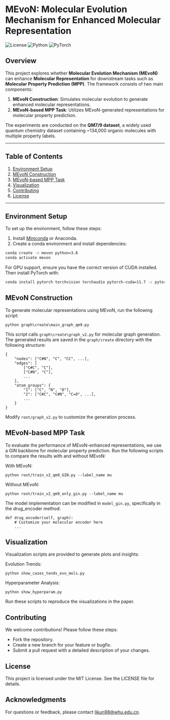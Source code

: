 # MEvoN: Molecular Evolution Mechanism for Enhanced Molecular Representation

![License](https://img.shields.io/badge/license-MIT-blue)
![Python](https://img.shields.io/badge/python-3.7%2B-green)
![PyTorch](https://img.shields.io/badge/pytorch-1.8%2B-orange)

## Overview

This project explores whether **Molecular Evolution Mechanism (MEvoN)** can enhance **Molecular Representation** for downstream tasks such as **Molecular Property Prediction (MPP)**. The framework consists of two main components:
1. **MEvoN Construction**: Simulates molecular evolution to generate enhanced molecular representations.
2. **MEvoN-based MPP Task**: Utilizes MEvoN-generated representations for molecular property prediction.

The experiments are conducted on the **QM7/9 dataset**, a widely used quantum chemistry dataset containing ~134,000 organic molecules with multiple property labels.

---

## Table of Contents
1. [Environment Setup](#environment-setup)
2. [MEvoN Construction](#mevon-construction)
3. [MEvoN-based MPP Task](#mevon-based-mpp-task)
4. [Visualization](#visualization)
5. [Contributing](#contributing)
6. [License](#license)

---

## Environment Setup

To set up the environment, follow these steps:

1. Install [Miniconda](https://docs.conda.io/en/latest/miniconda.html) or Anaconda.
2. Create a conda environment and install dependencies:

```bash
conda create -n mevon python=3.8
conda activate mevon
```

For GPU support, ensure you have the correct version of CUDA installed. Then install PyTorch with:


```bash
conda install pytorch torchvision torchaudio pytorch-cuda=11.7 -c pytorch -c nvidia
```


## MEvoN Construction

To generate molecular representations using MEvoN, run the following script:

```
python graph\create\main_graph_qm9.py
```

This script calls ```graph\create\graph_v2.py``` for molecular graph generation. The generated results are saved in the ```graph/create``` directory with the following structure:

```
{
    "nodes": ["C#N", "C", "CC", ...],
    "edges": [
        ["C#C", "C"],
        ["C#N", "C"],
        ...
    ],
    "atom_groups": {
        "1": ["C", "N", "O"],
        "2": ["C#C", "C#N", "C=O", ...],
        ...
    }
}
```

Modify ```root/graph_v2.py``` to customize the generation process.

## MEvoN-based MPP Task
To evaluate the performance of MEvoN-enhanced representations, we use a GIN backbone for molecular property prediction. Run the following scripts to compare the results with and without MEvoN:

With MEvoN:

    python root/train_v2_qm9_GIN.py --label_name mu
Without MEvoN:

    python root/train_v2_qm9_only_gin.py --label_name mu
    
The model implementation can be modified in ```model_gin.py```, specifically in the drug_encoder method:


    def drug_encoder(self, graph):
        # Customize your molecular encoder here
        ...

    
## Visualization

Visualization scripts are provided to generate plots and insights:

Evolution Trends:           
```
python show_cases_tends_evo_mols.py
```
Hyperparameter Analysis:    
```
python show_hyperparam.py
```
Run these scripts to reproduce the visualizations in the paper.

## Contributing

We welcome contributions! Please follow these steps:

- Fork the repository.
- Create a new branch for your feature or bugfix.
- Submit a pull request with a detailed description of your changes.


## License

This project is licensed under the MIT License. See the LICENSE file for details.


## Acknowledgments

For questions or feedback, please contact likun98@whu.edu.cn.


